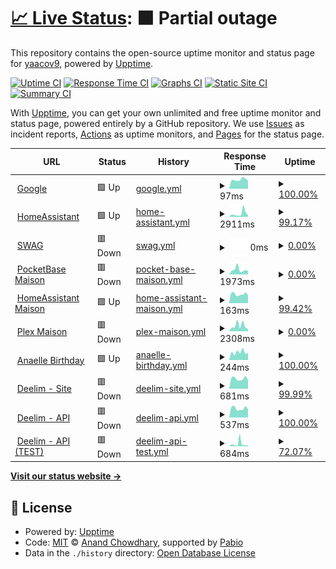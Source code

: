 # [📈 Live Status](https://yaacov9.github.io/upptime): <!--live status--> **🟧 Partial outage**

This repository contains the open-source uptime monitor and status page for [yaacov9](http://elbazyaacov.com/), powered by [Upptime](https://github.com/upptime/upptime).

[![Uptime CI](https://github.com/yaacov9/upptime/workflows/Uptime%20CI/badge.svg)](https://github.com/yaacov9/upptime/actions?query=workflow%3A%22Uptime+CI%22)
[![Response Time CI](https://github.com/yaacov9/upptime/workflows/Response%20Time%20CI/badge.svg)](https://github.com/yaacov9/upptime/actions?query=workflow%3A%22Response+Time+CI%22)
[![Graphs CI](https://github.com/yaacov9/upptime/workflows/Graphs%20CI/badge.svg)](https://github.com/yaacov9/upptime/actions?query=workflow%3A%22Graphs+CI%22)
[![Static Site CI](https://github.com/yaacov9/upptime/workflows/Static%20Site%20CI/badge.svg)](https://github.com/yaacov9/upptime/actions?query=workflow%3A%22Static+Site+CI%22)
[![Summary CI](https://github.com/yaacov9/upptime/workflows/Summary%20CI/badge.svg)](https://github.com/yaacov9/upptime/actions?query=workflow%3A%22Summary+CI%22)

With [Upptime](https://upptime.js.org), you can get your own unlimited and free uptime monitor and status page, powered entirely by a GitHub repository. We use [Issues](https://github.com/yaacov9/upptime/issues) as incident reports, [Actions](https://github.com/yaacov9/upptime/actions) as uptime monitors, and [Pages](https://yaacov9.github.io/upptime) for the status page.

<!--start: status pages-->
<!-- This summary is generated by Upptime (https://github.com/upptime/upptime) -->
<!-- Do not edit this manually, your changes will be overwritten -->
<!-- prettier-ignore -->
| URL | Status | History | Response Time | Uptime |
| --- | ------ | ------- | ------------- | ------ |
| <img alt="" src="https://icons.duckduckgo.com/ip3/www.google.com.ico" height="13"> [Google](https://www.google.com) | 🟩 Up | [google.yml](https://github.com/yaacov9/upptime/commits/HEAD/history/google.yml) | <details><summary><img alt="Response time graph" src="./graphs/google/response-time-week.png" height="20"> 97ms</summary><br><a href="https://yaacov9.github.io/upptime/history/google"><img alt="Response time 106" src="https://img.shields.io/endpoint?url=https%3A%2F%2Fraw.githubusercontent.com%2Fyaacov9%2Fupptime%2FHEAD%2Fapi%2Fgoogle%2Fresponse-time.json"></a><br><a href="https://yaacov9.github.io/upptime/history/google"><img alt="24-hour response time 80" src="https://img.shields.io/endpoint?url=https%3A%2F%2Fraw.githubusercontent.com%2Fyaacov9%2Fupptime%2FHEAD%2Fapi%2Fgoogle%2Fresponse-time-day.json"></a><br><a href="https://yaacov9.github.io/upptime/history/google"><img alt="7-day response time 97" src="https://img.shields.io/endpoint?url=https%3A%2F%2Fraw.githubusercontent.com%2Fyaacov9%2Fupptime%2FHEAD%2Fapi%2Fgoogle%2Fresponse-time-week.json"></a><br><a href="https://yaacov9.github.io/upptime/history/google"><img alt="30-day response time 103" src="https://img.shields.io/endpoint?url=https%3A%2F%2Fraw.githubusercontent.com%2Fyaacov9%2Fupptime%2FHEAD%2Fapi%2Fgoogle%2Fresponse-time-month.json"></a><br><a href="https://yaacov9.github.io/upptime/history/google"><img alt="1-year response time 106" src="https://img.shields.io/endpoint?url=https%3A%2F%2Fraw.githubusercontent.com%2Fyaacov9%2Fupptime%2FHEAD%2Fapi%2Fgoogle%2Fresponse-time-year.json"></a></details> | <details><summary><a href="https://yaacov9.github.io/upptime/history/google">100.00%</a></summary><a href="https://yaacov9.github.io/upptime/history/google"><img alt="All-time uptime 100.00%" src="https://img.shields.io/endpoint?url=https%3A%2F%2Fraw.githubusercontent.com%2Fyaacov9%2Fupptime%2FHEAD%2Fapi%2Fgoogle%2Fuptime.json"></a><br><a href="https://yaacov9.github.io/upptime/history/google"><img alt="24-hour uptime 100.00%" src="https://img.shields.io/endpoint?url=https%3A%2F%2Fraw.githubusercontent.com%2Fyaacov9%2Fupptime%2FHEAD%2Fapi%2Fgoogle%2Fuptime-day.json"></a><br><a href="https://yaacov9.github.io/upptime/history/google"><img alt="7-day uptime 100.00%" src="https://img.shields.io/endpoint?url=https%3A%2F%2Fraw.githubusercontent.com%2Fyaacov9%2Fupptime%2FHEAD%2Fapi%2Fgoogle%2Fuptime-week.json"></a><br><a href="https://yaacov9.github.io/upptime/history/google"><img alt="30-day uptime 100.00%" src="https://img.shields.io/endpoint?url=https%3A%2F%2Fraw.githubusercontent.com%2Fyaacov9%2Fupptime%2FHEAD%2Fapi%2Fgoogle%2Fuptime-month.json"></a><br><a href="https://yaacov9.github.io/upptime/history/google"><img alt="1-year uptime 100.00%" src="https://img.shields.io/endpoint?url=https%3A%2F%2Fraw.githubusercontent.com%2Fyaacov9%2Fupptime%2FHEAD%2Fapi%2Fgoogle%2Fuptime-year.json"></a></details>
| <img alt="" src="https://icons.duckduckgo.com/ip3/homeassistant.maav.duckdns.org.ico" height="13"> [HomeAssistant](https://homeassistant.maav.duckdns.org) | 🟩 Up | [home-assistant.yml](https://github.com/yaacov9/upptime/commits/HEAD/history/home-assistant.yml) | <details><summary><img alt="Response time graph" src="./graphs/home-assistant/response-time-week.png" height="20"> 2911ms</summary><br><a href="https://yaacov9.github.io/upptime/history/home-assistant"><img alt="Response time 3285" src="https://img.shields.io/endpoint?url=https%3A%2F%2Fraw.githubusercontent.com%2Fyaacov9%2Fupptime%2FHEAD%2Fapi%2Fhome-assistant%2Fresponse-time.json"></a><br><a href="https://yaacov9.github.io/upptime/history/home-assistant"><img alt="24-hour response time 5702" src="https://img.shields.io/endpoint?url=https%3A%2F%2Fraw.githubusercontent.com%2Fyaacov9%2Fupptime%2FHEAD%2Fapi%2Fhome-assistant%2Fresponse-time-day.json"></a><br><a href="https://yaacov9.github.io/upptime/history/home-assistant"><img alt="7-day response time 2911" src="https://img.shields.io/endpoint?url=https%3A%2F%2Fraw.githubusercontent.com%2Fyaacov9%2Fupptime%2FHEAD%2Fapi%2Fhome-assistant%2Fresponse-time-week.json"></a><br><a href="https://yaacov9.github.io/upptime/history/home-assistant"><img alt="30-day response time 1842" src="https://img.shields.io/endpoint?url=https%3A%2F%2Fraw.githubusercontent.com%2Fyaacov9%2Fupptime%2FHEAD%2Fapi%2Fhome-assistant%2Fresponse-time-month.json"></a><br><a href="https://yaacov9.github.io/upptime/history/home-assistant"><img alt="1-year response time 3285" src="https://img.shields.io/endpoint?url=https%3A%2F%2Fraw.githubusercontent.com%2Fyaacov9%2Fupptime%2FHEAD%2Fapi%2Fhome-assistant%2Fresponse-time-year.json"></a></details> | <details><summary><a href="https://yaacov9.github.io/upptime/history/home-assistant">99.17%</a></summary><a href="https://yaacov9.github.io/upptime/history/home-assistant"><img alt="All-time uptime 98.33%" src="https://img.shields.io/endpoint?url=https%3A%2F%2Fraw.githubusercontent.com%2Fyaacov9%2Fupptime%2FHEAD%2Fapi%2Fhome-assistant%2Fuptime.json"></a><br><a href="https://yaacov9.github.io/upptime/history/home-assistant"><img alt="24-hour uptime 96.84%" src="https://img.shields.io/endpoint?url=https%3A%2F%2Fraw.githubusercontent.com%2Fyaacov9%2Fupptime%2FHEAD%2Fapi%2Fhome-assistant%2Fuptime-day.json"></a><br><a href="https://yaacov9.github.io/upptime/history/home-assistant"><img alt="7-day uptime 99.17%" src="https://img.shields.io/endpoint?url=https%3A%2F%2Fraw.githubusercontent.com%2Fyaacov9%2Fupptime%2FHEAD%2Fapi%2Fhome-assistant%2Fuptime-week.json"></a><br><a href="https://yaacov9.github.io/upptime/history/home-assistant"><img alt="30-day uptime 98.10%" src="https://img.shields.io/endpoint?url=https%3A%2F%2Fraw.githubusercontent.com%2Fyaacov9%2Fupptime%2FHEAD%2Fapi%2Fhome-assistant%2Fuptime-month.json"></a><br><a href="https://yaacov9.github.io/upptime/history/home-assistant"><img alt="1-year uptime 98.33%" src="https://img.shields.io/endpoint?url=https%3A%2F%2Fraw.githubusercontent.com%2Fyaacov9%2Fupptime%2FHEAD%2Fapi%2Fhome-assistant%2Fuptime-year.json"></a></details>
| <img alt="" src="https://icons.duckduckgo.com/ip3/maav.duckdns.org.ico" height="13"> [SWAG](https://maav.duckdns.org) | 🟥 Down | [swag.yml](https://github.com/yaacov9/upptime/commits/HEAD/history/swag.yml) | <details><summary><img alt="Response time graph" src="./graphs/swag/response-time-week.png" height="20"> 0ms</summary><br><a href="https://yaacov9.github.io/upptime/history/swag"><img alt="Response time 0" src="https://img.shields.io/endpoint?url=https%3A%2F%2Fraw.githubusercontent.com%2Fyaacov9%2Fupptime%2FHEAD%2Fapi%2Fswag%2Fresponse-time.json"></a><br><a href="https://yaacov9.github.io/upptime/history/swag"><img alt="24-hour response time 0" src="https://img.shields.io/endpoint?url=https%3A%2F%2Fraw.githubusercontent.com%2Fyaacov9%2Fupptime%2FHEAD%2Fapi%2Fswag%2Fresponse-time-day.json"></a><br><a href="https://yaacov9.github.io/upptime/history/swag"><img alt="7-day response time 0" src="https://img.shields.io/endpoint?url=https%3A%2F%2Fraw.githubusercontent.com%2Fyaacov9%2Fupptime%2FHEAD%2Fapi%2Fswag%2Fresponse-time-week.json"></a><br><a href="https://yaacov9.github.io/upptime/history/swag"><img alt="30-day response time 0" src="https://img.shields.io/endpoint?url=https%3A%2F%2Fraw.githubusercontent.com%2Fyaacov9%2Fupptime%2FHEAD%2Fapi%2Fswag%2Fresponse-time-month.json"></a><br><a href="https://yaacov9.github.io/upptime/history/swag"><img alt="1-year response time 0" src="https://img.shields.io/endpoint?url=https%3A%2F%2Fraw.githubusercontent.com%2Fyaacov9%2Fupptime%2FHEAD%2Fapi%2Fswag%2Fresponse-time-year.json"></a></details> | <details><summary><a href="https://yaacov9.github.io/upptime/history/swag">0.00%</a></summary><a href="https://yaacov9.github.io/upptime/history/swag"><img alt="All-time uptime 0.00%" src="https://img.shields.io/endpoint?url=https%3A%2F%2Fraw.githubusercontent.com%2Fyaacov9%2Fupptime%2FHEAD%2Fapi%2Fswag%2Fuptime.json"></a><br><a href="https://yaacov9.github.io/upptime/history/swag"><img alt="24-hour uptime 0.00%" src="https://img.shields.io/endpoint?url=https%3A%2F%2Fraw.githubusercontent.com%2Fyaacov9%2Fupptime%2FHEAD%2Fapi%2Fswag%2Fuptime-day.json"></a><br><a href="https://yaacov9.github.io/upptime/history/swag"><img alt="7-day uptime 0.00%" src="https://img.shields.io/endpoint?url=https%3A%2F%2Fraw.githubusercontent.com%2Fyaacov9%2Fupptime%2FHEAD%2Fapi%2Fswag%2Fuptime-week.json"></a><br><a href="https://yaacov9.github.io/upptime/history/swag"><img alt="30-day uptime 1.38%" src="https://img.shields.io/endpoint?url=https%3A%2F%2Fraw.githubusercontent.com%2Fyaacov9%2Fupptime%2FHEAD%2Fapi%2Fswag%2Fuptime-month.json"></a><br><a href="https://yaacov9.github.io/upptime/history/swag"><img alt="1-year uptime 0.00%" src="https://img.shields.io/endpoint?url=https%3A%2F%2Fraw.githubusercontent.com%2Fyaacov9%2Fupptime%2FHEAD%2Fapi%2Fswag%2Fuptime-year.json"></a></details>
| <img alt="" src="https://icons.duckduckgo.com/ip3/pkbase.maav.duckdns.org.ico" height="13"> [PocketBase Maison](https://pkbase.maav.duckdns.org) | 🟥 Down | [pocket-base-maison.yml](https://github.com/yaacov9/upptime/commits/HEAD/history/pocket-base-maison.yml) | <details><summary><img alt="Response time graph" src="./graphs/pocket-base-maison/response-time-week.png" height="20"> 1973ms</summary><br><a href="https://yaacov9.github.io/upptime/history/pocket-base-maison"><img alt="Response time 2313" src="https://img.shields.io/endpoint?url=https%3A%2F%2Fraw.githubusercontent.com%2Fyaacov9%2Fupptime%2FHEAD%2Fapi%2Fpocket-base-maison%2Fresponse-time.json"></a><br><a href="https://yaacov9.github.io/upptime/history/pocket-base-maison"><img alt="24-hour response time 8276" src="https://img.shields.io/endpoint?url=https%3A%2F%2Fraw.githubusercontent.com%2Fyaacov9%2Fupptime%2FHEAD%2Fapi%2Fpocket-base-maison%2Fresponse-time-day.json"></a><br><a href="https://yaacov9.github.io/upptime/history/pocket-base-maison"><img alt="7-day response time 1973" src="https://img.shields.io/endpoint?url=https%3A%2F%2Fraw.githubusercontent.com%2Fyaacov9%2Fupptime%2FHEAD%2Fapi%2Fpocket-base-maison%2Fresponse-time-week.json"></a><br><a href="https://yaacov9.github.io/upptime/history/pocket-base-maison"><img alt="30-day response time 1121" src="https://img.shields.io/endpoint?url=https%3A%2F%2Fraw.githubusercontent.com%2Fyaacov9%2Fupptime%2FHEAD%2Fapi%2Fpocket-base-maison%2Fresponse-time-month.json"></a><br><a href="https://yaacov9.github.io/upptime/history/pocket-base-maison"><img alt="1-year response time 2313" src="https://img.shields.io/endpoint?url=https%3A%2F%2Fraw.githubusercontent.com%2Fyaacov9%2Fupptime%2FHEAD%2Fapi%2Fpocket-base-maison%2Fresponse-time-year.json"></a></details> | <details><summary><a href="https://yaacov9.github.io/upptime/history/pocket-base-maison">0.00%</a></summary><a href="https://yaacov9.github.io/upptime/history/pocket-base-maison"><img alt="All-time uptime 0.00%" src="https://img.shields.io/endpoint?url=https%3A%2F%2Fraw.githubusercontent.com%2Fyaacov9%2Fupptime%2FHEAD%2Fapi%2Fpocket-base-maison%2Fuptime.json"></a><br><a href="https://yaacov9.github.io/upptime/history/pocket-base-maison"><img alt="24-hour uptime 0.00%" src="https://img.shields.io/endpoint?url=https%3A%2F%2Fraw.githubusercontent.com%2Fyaacov9%2Fupptime%2FHEAD%2Fapi%2Fpocket-base-maison%2Fuptime-day.json"></a><br><a href="https://yaacov9.github.io/upptime/history/pocket-base-maison"><img alt="7-day uptime 0.00%" src="https://img.shields.io/endpoint?url=https%3A%2F%2Fraw.githubusercontent.com%2Fyaacov9%2Fupptime%2FHEAD%2Fapi%2Fpocket-base-maison%2Fuptime-week.json"></a><br><a href="https://yaacov9.github.io/upptime/history/pocket-base-maison"><img alt="30-day uptime 1.38%" src="https://img.shields.io/endpoint?url=https%3A%2F%2Fraw.githubusercontent.com%2Fyaacov9%2Fupptime%2FHEAD%2Fapi%2Fpocket-base-maison%2Fuptime-month.json"></a><br><a href="https://yaacov9.github.io/upptime/history/pocket-base-maison"><img alt="1-year uptime 0.00%" src="https://img.shields.io/endpoint?url=https%3A%2F%2Fraw.githubusercontent.com%2Fyaacov9%2Fupptime%2FHEAD%2Fapi%2Fpocket-base-maison%2Fuptime-year.json"></a></details>
| <img alt="" src="https://icons.duckduckgo.com/ip3/homeassistant.maav.duckdns.org.ico" height="13"> [HomeAssistant Maison](https://HomeAssistant.maav.duckdns.org) | 🟩 Up | [home-assistant-maison.yml](https://github.com/yaacov9/upptime/commits/HEAD/history/home-assistant-maison.yml) | <details><summary><img alt="Response time graph" src="./graphs/home-assistant-maison/response-time-week.png" height="20"> 163ms</summary><br><a href="https://yaacov9.github.io/upptime/history/home-assistant-maison"><img alt="Response time 589" src="https://img.shields.io/endpoint?url=https%3A%2F%2Fraw.githubusercontent.com%2Fyaacov9%2Fupptime%2FHEAD%2Fapi%2Fhome-assistant-maison%2Fresponse-time.json"></a><br><a href="https://yaacov9.github.io/upptime/history/home-assistant-maison"><img alt="24-hour response time 143" src="https://img.shields.io/endpoint?url=https%3A%2F%2Fraw.githubusercontent.com%2Fyaacov9%2Fupptime%2FHEAD%2Fapi%2Fhome-assistant-maison%2Fresponse-time-day.json"></a><br><a href="https://yaacov9.github.io/upptime/history/home-assistant-maison"><img alt="7-day response time 163" src="https://img.shields.io/endpoint?url=https%3A%2F%2Fraw.githubusercontent.com%2Fyaacov9%2Fupptime%2FHEAD%2Fapi%2Fhome-assistant-maison%2Fresponse-time-week.json"></a><br><a href="https://yaacov9.github.io/upptime/history/home-assistant-maison"><img alt="30-day response time 170" src="https://img.shields.io/endpoint?url=https%3A%2F%2Fraw.githubusercontent.com%2Fyaacov9%2Fupptime%2FHEAD%2Fapi%2Fhome-assistant-maison%2Fresponse-time-month.json"></a><br><a href="https://yaacov9.github.io/upptime/history/home-assistant-maison"><img alt="1-year response time 589" src="https://img.shields.io/endpoint?url=https%3A%2F%2Fraw.githubusercontent.com%2Fyaacov9%2Fupptime%2FHEAD%2Fapi%2Fhome-assistant-maison%2Fresponse-time-year.json"></a></details> | <details><summary><a href="https://yaacov9.github.io/upptime/history/home-assistant-maison">99.42%</a></summary><a href="https://yaacov9.github.io/upptime/history/home-assistant-maison"><img alt="All-time uptime 98.98%" src="https://img.shields.io/endpoint?url=https%3A%2F%2Fraw.githubusercontent.com%2Fyaacov9%2Fupptime%2FHEAD%2Fapi%2Fhome-assistant-maison%2Fuptime.json"></a><br><a href="https://yaacov9.github.io/upptime/history/home-assistant-maison"><img alt="24-hour uptime 98.50%" src="https://img.shields.io/endpoint?url=https%3A%2F%2Fraw.githubusercontent.com%2Fyaacov9%2Fupptime%2FHEAD%2Fapi%2Fhome-assistant-maison%2Fuptime-day.json"></a><br><a href="https://yaacov9.github.io/upptime/history/home-assistant-maison"><img alt="7-day uptime 99.42%" src="https://img.shields.io/endpoint?url=https%3A%2F%2Fraw.githubusercontent.com%2Fyaacov9%2Fupptime%2FHEAD%2Fapi%2Fhome-assistant-maison%2Fuptime-week.json"></a><br><a href="https://yaacov9.github.io/upptime/history/home-assistant-maison"><img alt="30-day uptime 98.39%" src="https://img.shields.io/endpoint?url=https%3A%2F%2Fraw.githubusercontent.com%2Fyaacov9%2Fupptime%2FHEAD%2Fapi%2Fhome-assistant-maison%2Fuptime-month.json"></a><br><a href="https://yaacov9.github.io/upptime/history/home-assistant-maison"><img alt="1-year uptime 98.98%" src="https://img.shields.io/endpoint?url=https%3A%2F%2Fraw.githubusercontent.com%2Fyaacov9%2Fupptime%2FHEAD%2Fapi%2Fhome-assistant-maison%2Fuptime-year.json"></a></details>
| <img alt="" src="https://icons.duckduckgo.com/ip3/plex.maav.duckdns.org.ico" height="13"> [Plex Maison](https://Plex.maav.duckdns.org) | 🟥 Down | [plex-maison.yml](https://github.com/yaacov9/upptime/commits/HEAD/history/plex-maison.yml) | <details><summary><img alt="Response time graph" src="./graphs/plex-maison/response-time-week.png" height="20"> 2308ms</summary><br><a href="https://yaacov9.github.io/upptime/history/plex-maison"><img alt="Response time 2577" src="https://img.shields.io/endpoint?url=https%3A%2F%2Fraw.githubusercontent.com%2Fyaacov9%2Fupptime%2FHEAD%2Fapi%2Fplex-maison%2Fresponse-time.json"></a><br><a href="https://yaacov9.github.io/upptime/history/plex-maison"><img alt="24-hour response time 9415" src="https://img.shields.io/endpoint?url=https%3A%2F%2Fraw.githubusercontent.com%2Fyaacov9%2Fupptime%2FHEAD%2Fapi%2Fplex-maison%2Fresponse-time-day.json"></a><br><a href="https://yaacov9.github.io/upptime/history/plex-maison"><img alt="7-day response time 2308" src="https://img.shields.io/endpoint?url=https%3A%2F%2Fraw.githubusercontent.com%2Fyaacov9%2Fupptime%2FHEAD%2Fapi%2Fplex-maison%2Fresponse-time-week.json"></a><br><a href="https://yaacov9.github.io/upptime/history/plex-maison"><img alt="30-day response time 1182" src="https://img.shields.io/endpoint?url=https%3A%2F%2Fraw.githubusercontent.com%2Fyaacov9%2Fupptime%2FHEAD%2Fapi%2Fplex-maison%2Fresponse-time-month.json"></a><br><a href="https://yaacov9.github.io/upptime/history/plex-maison"><img alt="1-year response time 2577" src="https://img.shields.io/endpoint?url=https%3A%2F%2Fraw.githubusercontent.com%2Fyaacov9%2Fupptime%2FHEAD%2Fapi%2Fplex-maison%2Fresponse-time-year.json"></a></details> | <details><summary><a href="https://yaacov9.github.io/upptime/history/plex-maison">0.00%</a></summary><a href="https://yaacov9.github.io/upptime/history/plex-maison"><img alt="All-time uptime 0.00%" src="https://img.shields.io/endpoint?url=https%3A%2F%2Fraw.githubusercontent.com%2Fyaacov9%2Fupptime%2FHEAD%2Fapi%2Fplex-maison%2Fuptime.json"></a><br><a href="https://yaacov9.github.io/upptime/history/plex-maison"><img alt="24-hour uptime 0.00%" src="https://img.shields.io/endpoint?url=https%3A%2F%2Fraw.githubusercontent.com%2Fyaacov9%2Fupptime%2FHEAD%2Fapi%2Fplex-maison%2Fuptime-day.json"></a><br><a href="https://yaacov9.github.io/upptime/history/plex-maison"><img alt="7-day uptime 0.00%" src="https://img.shields.io/endpoint?url=https%3A%2F%2Fraw.githubusercontent.com%2Fyaacov9%2Fupptime%2FHEAD%2Fapi%2Fplex-maison%2Fuptime-week.json"></a><br><a href="https://yaacov9.github.io/upptime/history/plex-maison"><img alt="30-day uptime 1.38%" src="https://img.shields.io/endpoint?url=https%3A%2F%2Fraw.githubusercontent.com%2Fyaacov9%2Fupptime%2FHEAD%2Fapi%2Fplex-maison%2Fuptime-month.json"></a><br><a href="https://yaacov9.github.io/upptime/history/plex-maison"><img alt="1-year uptime 0.00%" src="https://img.shields.io/endpoint?url=https%3A%2F%2Fraw.githubusercontent.com%2Fyaacov9%2Fupptime%2FHEAD%2Fapi%2Fplex-maison%2Fuptime-year.json"></a></details>
| <img alt="" src="https://icons.duckduckgo.com/ip3/anaellebirthday.com.ico" height="13"> [Anaelle Birthday](https://AnaelleBirthday.com) | 🟩 Up | [anaelle-birthday.yml](https://github.com/yaacov9/upptime/commits/HEAD/history/anaelle-birthday.yml) | <details><summary><img alt="Response time graph" src="./graphs/anaelle-birthday/response-time-week.png" height="20"> 244ms</summary><br><a href="https://yaacov9.github.io/upptime/history/anaelle-birthday"><img alt="Response time 278" src="https://img.shields.io/endpoint?url=https%3A%2F%2Fraw.githubusercontent.com%2Fyaacov9%2Fupptime%2FHEAD%2Fapi%2Fanaelle-birthday%2Fresponse-time.json"></a><br><a href="https://yaacov9.github.io/upptime/history/anaelle-birthday"><img alt="24-hour response time 255" src="https://img.shields.io/endpoint?url=https%3A%2F%2Fraw.githubusercontent.com%2Fyaacov9%2Fupptime%2FHEAD%2Fapi%2Fanaelle-birthday%2Fresponse-time-day.json"></a><br><a href="https://yaacov9.github.io/upptime/history/anaelle-birthday"><img alt="7-day response time 244" src="https://img.shields.io/endpoint?url=https%3A%2F%2Fraw.githubusercontent.com%2Fyaacov9%2Fupptime%2FHEAD%2Fapi%2Fanaelle-birthday%2Fresponse-time-week.json"></a><br><a href="https://yaacov9.github.io/upptime/history/anaelle-birthday"><img alt="30-day response time 235" src="https://img.shields.io/endpoint?url=https%3A%2F%2Fraw.githubusercontent.com%2Fyaacov9%2Fupptime%2FHEAD%2Fapi%2Fanaelle-birthday%2Fresponse-time-month.json"></a><br><a href="https://yaacov9.github.io/upptime/history/anaelle-birthday"><img alt="1-year response time 278" src="https://img.shields.io/endpoint?url=https%3A%2F%2Fraw.githubusercontent.com%2Fyaacov9%2Fupptime%2FHEAD%2Fapi%2Fanaelle-birthday%2Fresponse-time-year.json"></a></details> | <details><summary><a href="https://yaacov9.github.io/upptime/history/anaelle-birthday">100.00%</a></summary><a href="https://yaacov9.github.io/upptime/history/anaelle-birthday"><img alt="All-time uptime 99.98%" src="https://img.shields.io/endpoint?url=https%3A%2F%2Fraw.githubusercontent.com%2Fyaacov9%2Fupptime%2FHEAD%2Fapi%2Fanaelle-birthday%2Fuptime.json"></a><br><a href="https://yaacov9.github.io/upptime/history/anaelle-birthday"><img alt="24-hour uptime 100.00%" src="https://img.shields.io/endpoint?url=https%3A%2F%2Fraw.githubusercontent.com%2Fyaacov9%2Fupptime%2FHEAD%2Fapi%2Fanaelle-birthday%2Fuptime-day.json"></a><br><a href="https://yaacov9.github.io/upptime/history/anaelle-birthday"><img alt="7-day uptime 100.00%" src="https://img.shields.io/endpoint?url=https%3A%2F%2Fraw.githubusercontent.com%2Fyaacov9%2Fupptime%2FHEAD%2Fapi%2Fanaelle-birthday%2Fuptime-week.json"></a><br><a href="https://yaacov9.github.io/upptime/history/anaelle-birthday"><img alt="30-day uptime 100.00%" src="https://img.shields.io/endpoint?url=https%3A%2F%2Fraw.githubusercontent.com%2Fyaacov9%2Fupptime%2FHEAD%2Fapi%2Fanaelle-birthday%2Fuptime-month.json"></a><br><a href="https://yaacov9.github.io/upptime/history/anaelle-birthday"><img alt="1-year uptime 99.98%" src="https://img.shields.io/endpoint?url=https%3A%2F%2Fraw.githubusercontent.com%2Fyaacov9%2Fupptime%2FHEAD%2Fapi%2Fanaelle-birthday%2Fuptime-year.json"></a></details>
| <img alt="" src="https://icons.duckduckgo.com/ip3/deelim.com.ico" height="13"> [Deelim - Site](https://deelim.com) | 🟥 Down | [deelim-site.yml](https://github.com/yaacov9/upptime/commits/HEAD/history/deelim-site.yml) | <details><summary><img alt="Response time graph" src="./graphs/deelim-site/response-time-week.png" height="20"> 681ms</summary><br><a href="https://yaacov9.github.io/upptime/history/deelim-site"><img alt="Response time 780" src="https://img.shields.io/endpoint?url=https%3A%2F%2Fraw.githubusercontent.com%2Fyaacov9%2Fupptime%2FHEAD%2Fapi%2Fdeelim-site%2Fresponse-time.json"></a><br><a href="https://yaacov9.github.io/upptime/history/deelim-site"><img alt="24-hour response time 602" src="https://img.shields.io/endpoint?url=https%3A%2F%2Fraw.githubusercontent.com%2Fyaacov9%2Fupptime%2FHEAD%2Fapi%2Fdeelim-site%2Fresponse-time-day.json"></a><br><a href="https://yaacov9.github.io/upptime/history/deelim-site"><img alt="7-day response time 681" src="https://img.shields.io/endpoint?url=https%3A%2F%2Fraw.githubusercontent.com%2Fyaacov9%2Fupptime%2FHEAD%2Fapi%2Fdeelim-site%2Fresponse-time-week.json"></a><br><a href="https://yaacov9.github.io/upptime/history/deelim-site"><img alt="30-day response time 704" src="https://img.shields.io/endpoint?url=https%3A%2F%2Fraw.githubusercontent.com%2Fyaacov9%2Fupptime%2FHEAD%2Fapi%2Fdeelim-site%2Fresponse-time-month.json"></a><br><a href="https://yaacov9.github.io/upptime/history/deelim-site"><img alt="1-year response time 780" src="https://img.shields.io/endpoint?url=https%3A%2F%2Fraw.githubusercontent.com%2Fyaacov9%2Fupptime%2FHEAD%2Fapi%2Fdeelim-site%2Fresponse-time-year.json"></a></details> | <details><summary><a href="https://yaacov9.github.io/upptime/history/deelim-site">99.99%</a></summary><a href="https://yaacov9.github.io/upptime/history/deelim-site"><img alt="All-time uptime 99.58%" src="https://img.shields.io/endpoint?url=https%3A%2F%2Fraw.githubusercontent.com%2Fyaacov9%2Fupptime%2FHEAD%2Fapi%2Fdeelim-site%2Fuptime.json"></a><br><a href="https://yaacov9.github.io/upptime/history/deelim-site"><img alt="24-hour uptime 99.95%" src="https://img.shields.io/endpoint?url=https%3A%2F%2Fraw.githubusercontent.com%2Fyaacov9%2Fupptime%2FHEAD%2Fapi%2Fdeelim-site%2Fuptime-day.json"></a><br><a href="https://yaacov9.github.io/upptime/history/deelim-site"><img alt="7-day uptime 99.99%" src="https://img.shields.io/endpoint?url=https%3A%2F%2Fraw.githubusercontent.com%2Fyaacov9%2Fupptime%2FHEAD%2Fapi%2Fdeelim-site%2Fuptime-week.json"></a><br><a href="https://yaacov9.github.io/upptime/history/deelim-site"><img alt="30-day uptime 100.00%" src="https://img.shields.io/endpoint?url=https%3A%2F%2Fraw.githubusercontent.com%2Fyaacov9%2Fupptime%2FHEAD%2Fapi%2Fdeelim-site%2Fuptime-month.json"></a><br><a href="https://yaacov9.github.io/upptime/history/deelim-site"><img alt="1-year uptime 99.58%" src="https://img.shields.io/endpoint?url=https%3A%2F%2Fraw.githubusercontent.com%2Fyaacov9%2Fupptime%2FHEAD%2Fapi%2Fdeelim-site%2Fuptime-year.json"></a></details>
| <img alt="" src="https://icons.duckduckgo.com/ip3/api.deelim.com.ico" height="13"> [Deelim - API](https://api.deelim.com) | 🟥 Down | [deelim-api.yml](https://github.com/yaacov9/upptime/commits/HEAD/history/deelim-api.yml) | <details><summary><img alt="Response time graph" src="./graphs/deelim-api/response-time-week.png" height="20"> 537ms</summary><br><a href="https://yaacov9.github.io/upptime/history/deelim-api"><img alt="Response time 576" src="https://img.shields.io/endpoint?url=https%3A%2F%2Fraw.githubusercontent.com%2Fyaacov9%2Fupptime%2FHEAD%2Fapi%2Fdeelim-api%2Fresponse-time.json"></a><br><a href="https://yaacov9.github.io/upptime/history/deelim-api"><img alt="24-hour response time 475" src="https://img.shields.io/endpoint?url=https%3A%2F%2Fraw.githubusercontent.com%2Fyaacov9%2Fupptime%2FHEAD%2Fapi%2Fdeelim-api%2Fresponse-time-day.json"></a><br><a href="https://yaacov9.github.io/upptime/history/deelim-api"><img alt="7-day response time 537" src="https://img.shields.io/endpoint?url=https%3A%2F%2Fraw.githubusercontent.com%2Fyaacov9%2Fupptime%2FHEAD%2Fapi%2Fdeelim-api%2Fresponse-time-week.json"></a><br><a href="https://yaacov9.github.io/upptime/history/deelim-api"><img alt="30-day response time 559" src="https://img.shields.io/endpoint?url=https%3A%2F%2Fraw.githubusercontent.com%2Fyaacov9%2Fupptime%2FHEAD%2Fapi%2Fdeelim-api%2Fresponse-time-month.json"></a><br><a href="https://yaacov9.github.io/upptime/history/deelim-api"><img alt="1-year response time 576" src="https://img.shields.io/endpoint?url=https%3A%2F%2Fraw.githubusercontent.com%2Fyaacov9%2Fupptime%2FHEAD%2Fapi%2Fdeelim-api%2Fresponse-time-year.json"></a></details> | <details><summary><a href="https://yaacov9.github.io/upptime/history/deelim-api">100.00%</a></summary><a href="https://yaacov9.github.io/upptime/history/deelim-api"><img alt="All-time uptime 99.65%" src="https://img.shields.io/endpoint?url=https%3A%2F%2Fraw.githubusercontent.com%2Fyaacov9%2Fupptime%2FHEAD%2Fapi%2Fdeelim-api%2Fuptime.json"></a><br><a href="https://yaacov9.github.io/upptime/history/deelim-api"><img alt="24-hour uptime 99.99%" src="https://img.shields.io/endpoint?url=https%3A%2F%2Fraw.githubusercontent.com%2Fyaacov9%2Fupptime%2FHEAD%2Fapi%2Fdeelim-api%2Fuptime-day.json"></a><br><a href="https://yaacov9.github.io/upptime/history/deelim-api"><img alt="7-day uptime 100.00%" src="https://img.shields.io/endpoint?url=https%3A%2F%2Fraw.githubusercontent.com%2Fyaacov9%2Fupptime%2FHEAD%2Fapi%2Fdeelim-api%2Fuptime-week.json"></a><br><a href="https://yaacov9.github.io/upptime/history/deelim-api"><img alt="30-day uptime 100.00%" src="https://img.shields.io/endpoint?url=https%3A%2F%2Fraw.githubusercontent.com%2Fyaacov9%2Fupptime%2FHEAD%2Fapi%2Fdeelim-api%2Fuptime-month.json"></a><br><a href="https://yaacov9.github.io/upptime/history/deelim-api"><img alt="1-year uptime 99.65%" src="https://img.shields.io/endpoint?url=https%3A%2F%2Fraw.githubusercontent.com%2Fyaacov9%2Fupptime%2FHEAD%2Fapi%2Fdeelim-api%2Fuptime-year.json"></a></details>
| <img alt="" src="https://icons.duckduckgo.com/ip3/api.test.deelim.com.ico" height="13"> [Deelim - API (TEST)](https://api.test.deelim.com) | 🟥 Down | [deelim-api-test.yml](https://github.com/yaacov9/upptime/commits/HEAD/history/deelim-api-test.yml) | <details><summary><img alt="Response time graph" src="./graphs/deelim-api-test/response-time-week.png" height="20"> 684ms</summary><br><a href="https://yaacov9.github.io/upptime/history/deelim-api-test"><img alt="Response time 385" src="https://img.shields.io/endpoint?url=https%3A%2F%2Fraw.githubusercontent.com%2Fyaacov9%2Fupptime%2FHEAD%2Fapi%2Fdeelim-api-test%2Fresponse-time.json"></a><br><a href="https://yaacov9.github.io/upptime/history/deelim-api-test"><img alt="24-hour response time 0" src="https://img.shields.io/endpoint?url=https%3A%2F%2Fraw.githubusercontent.com%2Fyaacov9%2Fupptime%2FHEAD%2Fapi%2Fdeelim-api-test%2Fresponse-time-day.json"></a><br><a href="https://yaacov9.github.io/upptime/history/deelim-api-test"><img alt="7-day response time 684" src="https://img.shields.io/endpoint?url=https%3A%2F%2Fraw.githubusercontent.com%2Fyaacov9%2Fupptime%2FHEAD%2Fapi%2Fdeelim-api-test%2Fresponse-time-week.json"></a><br><a href="https://yaacov9.github.io/upptime/history/deelim-api-test"><img alt="30-day response time 392" src="https://img.shields.io/endpoint?url=https%3A%2F%2Fraw.githubusercontent.com%2Fyaacov9%2Fupptime%2FHEAD%2Fapi%2Fdeelim-api-test%2Fresponse-time-month.json"></a><br><a href="https://yaacov9.github.io/upptime/history/deelim-api-test"><img alt="1-year response time 385" src="https://img.shields.io/endpoint?url=https%3A%2F%2Fraw.githubusercontent.com%2Fyaacov9%2Fupptime%2FHEAD%2Fapi%2Fdeelim-api-test%2Fresponse-time-year.json"></a></details> | <details><summary><a href="https://yaacov9.github.io/upptime/history/deelim-api-test">72.07%</a></summary><a href="https://yaacov9.github.io/upptime/history/deelim-api-test"><img alt="All-time uptime 97.75%" src="https://img.shields.io/endpoint?url=https%3A%2F%2Fraw.githubusercontent.com%2Fyaacov9%2Fupptime%2FHEAD%2Fapi%2Fdeelim-api-test%2Fuptime.json"></a><br><a href="https://yaacov9.github.io/upptime/history/deelim-api-test"><img alt="24-hour uptime 0.00%" src="https://img.shields.io/endpoint?url=https%3A%2F%2Fraw.githubusercontent.com%2Fyaacov9%2Fupptime%2FHEAD%2Fapi%2Fdeelim-api-test%2Fuptime-day.json"></a><br><a href="https://yaacov9.github.io/upptime/history/deelim-api-test"><img alt="7-day uptime 72.07%" src="https://img.shields.io/endpoint?url=https%3A%2F%2Fraw.githubusercontent.com%2Fyaacov9%2Fupptime%2FHEAD%2Fapi%2Fdeelim-api-test%2Fuptime-week.json"></a><br><a href="https://yaacov9.github.io/upptime/history/deelim-api-test"><img alt="30-day uptime 92.49%" src="https://img.shields.io/endpoint?url=https%3A%2F%2Fraw.githubusercontent.com%2Fyaacov9%2Fupptime%2FHEAD%2Fapi%2Fdeelim-api-test%2Fuptime-month.json"></a><br><a href="https://yaacov9.github.io/upptime/history/deelim-api-test"><img alt="1-year uptime 97.75%" src="https://img.shields.io/endpoint?url=https%3A%2F%2Fraw.githubusercontent.com%2Fyaacov9%2Fupptime%2FHEAD%2Fapi%2Fdeelim-api-test%2Fuptime-year.json"></a></details>

<!--end: status pages-->

[**Visit our status website →**](https://yaacov9.github.io/upptime)

## 📄 License

- Powered by: [Upptime](https://github.com/upptime/upptime)
- Code: [MIT](./LICENSE) © [Anand Chowdhary](https://anandchowdhary.com), supported by [Pabio](https://pabio.com)
- Data in the `./history` directory: [Open Database License](https://opendatacommons.org/licenses/odbl/1-0/)
